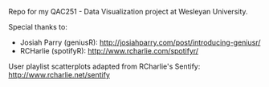 Repo for my QAC251 - Data Visualization project at Wesleyan University.

Special thanks to:
- Josiah Parry (geniusR): http://josiahparry.com/post/introducing-geniusr/
- RCHarlie (spotifyR): http://www.rcharlie.com/spotifyr/

User playlist scatterplots adapted from RCharlie's Sentify: http://www.rcharlie.net/sentify
